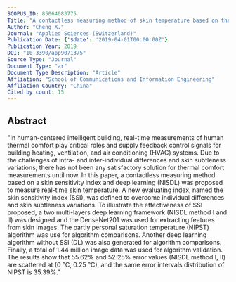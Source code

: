 ```yaml
---
SCOPUS_ID: 85064083775
Title: "A contactless measuring method of skin temperature based on the skin sensitivity index and deep learning"
Author: "Cheng X."
Journal: "Applied Sciences (Switzerland)"
Publication Date: {'$date': '2019-04-01T00:00:00Z'}
Publication Year: 2019
DOI: "10.3390/app9071375"
Source Type: "Journal"
Document Type: "ar"
Document Type Description: "Article"
Affliation: "School of Communications and Information Engineering"
Affliation Country: "China"
Cited by count: 15
---
```


## Abstract
"In human-centered intelligent building, real-time measurements of human thermal comfort play critical roles and supply feedback control signals for building heating, ventilation, and air conditioning (HVAC) systems. Due to the challenges of intra- and inter-individual differences and skin subtleness variations, there has not been any satisfactory solution for thermal comfort measurements until now. In this paper, a contactless measuring method based on a skin sensitivity index and deep learning (NISDL) was proposed to measure real-time skin temperature. A new evaluating index, named the skin sensitivity index (SSI), was defined to overcome individual differences and skin subtleness variations. To illustrate the effectiveness of SSI proposed, a two multi-layers deep learning framework (NISDL method I and II) was designed and the DenseNet201 was used for extracting features from skin images. The partly personal saturation temperature (NIPST) algorithm was use for algorithm comparisons. Another deep learning algorithm without SSI (DL) was also generated for algorithm comparisons. Finally, a total of 1.44 million image data was used for algorithm validation. The results show that 55.62% and 52.25% error values (NISDL method I, II) are scattered at (0 °C, 0.25 °C), and the same error intervals distribution of NIPST is 35.39%."
